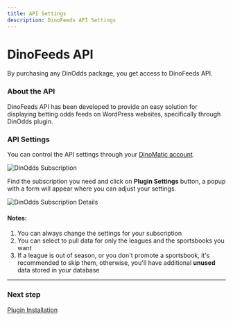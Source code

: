 ```yaml
---
title: API Settings
description: DinoFeeds API Settings
---
```


# DinoFeeds API

By purchasing any DinOdds package, you get access to DinoFeeds API.

### About the API

DinoFeeds API has been developed to provide an easy solution for displaying betting odds feeds on WordPress websites, specifically through DinOdds plugin.

### API Settings

You can control the API settings through your [DinoMatic account](https://dinomatic.com/account).

![DinOdds Subscription](https://media.dinomatic.com/images/docs/dinodds/subscription.jpg)

Find the subscription you need and click on **Plugin Settings** button, a popup with a form will appear where you can adjust your settings.

![DinOdds Subscription Details](https://media.dinomatic.com/images/docs/dinodds/subscription-details.jpg)

#### Notes:

1. You can always change the settings for your subscription
2. You can select to pull data for only the leagues and the sportsbooks you want
3. If a league is out of season, or you don't promote a sportsbook, it's recommended to skip them,
   otherwise, you'll have additional **unused** data stored in your database

---

### Next step

[Plugin Installation](/docs/dinodds/installation/)
